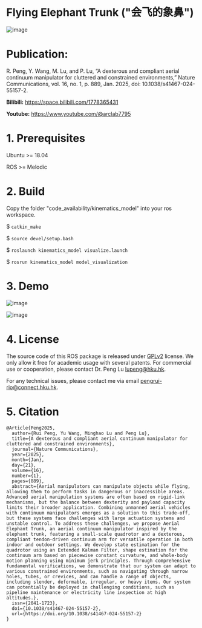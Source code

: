 # Flying Elephant Trunk ("会飞的象鼻")
![image](https://github.com/arclab-hku/AET/blob/master/code_availability/cover_fig.jpg)

# Publication:

R. Peng, Y. Wang, M. Lu, and P. Lu, “A dexterous and compliant aerial continuum manipulator for cluttered and constrained environments,” Nature Communications, vol. 16, no. 1, p. 889, Jan. 2025, doi: 10.1038/s41467-024-55157-2.

**Bilibili:**   https://space.bilibili.com/1778365431


**Youtube:**    https://www.youtube.com/@arclab7795

 
# 1. Prerequisites

Ubuntu >= 18.04 

ROS >= Melodic

 
# 2. Build
Copy the folder "code_availability/kinematics_model" into your ros workspace.

$ `catkin_make`

$ `source devel/setup.bash`

$ `roslaunch kinematics_model visualize.launch`

$ `rosrun kinematics_model model_visualization`


# 3. Demo

![image](https://github.com/arclab-hku/AET/blob/master/code_availability/code_demo.gif)

![image](https://github.com/arclab-hku/AET/blob/master/code_availability/flying_AET.gif)

# 4. License
The source code of this ROS package is released under [GPLv2](https://www.gnu.org/licenses/) license. We only allow it free for academic usage with several patents. 
For commercial use or cooperation, please contact Dr. Peng Lu lupeng@hku.hk.

For any technical issues, please contact me via email pengrui-rio@connect.hku.hk.


# 5. Citation
   
    @Article{Peng2025,
      author={Rui Peng, Yu Wang, Minghao Lu and Peng Lu},
      title={A dexterous and compliant aerial continuum manipulator for cluttered and constrained environments},
      journal={Nature Communications},
      year={2025},
      month={Jan},
      day={21},
      volume={16},
      number={1},
      pages={889},
      abstract={Aerial manipulators can manipulate objects while flying, allowing them to perform tasks in dangerous or inaccessible areas. Advanced aerial manipulation systems are often based on rigid-link mechanisms, but the balance between dexterity and payload capacity limits their broader application. Combining unmanned aerial vehicles with continuum manipulators emerges as a solution to this trade-off, but these systems face challenges with large actuation systems and unstable control. To address these challenges, we propose Aerial Elephant Trunk, an aerial continuum manipulator inspired by the elephant trunk, featuring a small-scale quadrotor and a dexterous, compliant tendon-driven continuum arm for versatile operation in both indoor and outdoor settings. We develop state estimation for the quadrotor using an Extended Kalman Filter, shape estimation for the continuum arm based on piecewise constant curvature, and whole-body motion planning using minimum jerk principles. Through comprehensive fundamental verifications, we demonstrate that our system can adapt to various constrained environments, such as navigating through narrow holes, tubes, or crevices, and can handle a range of objects, including slender, deformable, irregular, or heavy items. Our system can potentially be deployed in challenging conditions, such as pipeline maintenance or electricity line inspection at high altitudes.},
      issn={2041-1723},
      doi={10.1038/s41467-024-55157-2},
      url={https://doi.org/10.1038/s41467-024-55157-2}
    }
 
